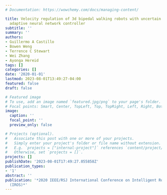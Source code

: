 ```yaml
---
# Documentation: https://wowchemy.com/docs/managing-content/

title: Velocity regulation of 3d bipedal walking robots with uncertain dynamics through
  adaptive neural network controller
subtitle: ''
summary: ''
authors:
- Guillermo A Castillo
- Bowen Weng
- Terrence C Stewart
- Wei Zhang
- Ayonga Hereid
tags: []
categories: []
date: '2020-01-01'
lastmod: 2023-08-01T13:49:27-04:00
featured: false
draft: false

# Featured image
# To use, add an image named `featured.jpg/png` to your page's folder.
# Focal points: Smart, Center, TopLeft, Top, TopRight, Left, Right, BottomLeft, Bottom, BottomRight.
image:
  caption: ''
  focal_point: ''
  preview_only: false

# Projects (optional).
#   Associate this post with one or more of your projects.
#   Simply enter your project's folder or file name without extension.
#   E.g. `projects = ["internal-project"]` references `content/project/deep-learning/index.md`.
#   Otherwise, set `projects = []`.
projects: []
publishDate: '2023-08-01T17:49:27.055858Z'
publication_types:
- '1'
abstract: ''
publication: '*2020 IEEE/RSJ International Conference on Intelligent Robots and Systems
  (IROS)*'
---
```

